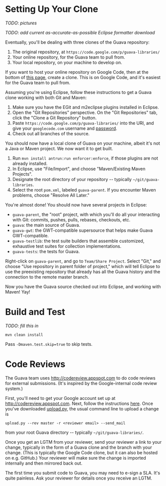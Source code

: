 # Setting Up Your Clone #

_TODO: pictures_

_TODO: add current as-accurate-as-possible Eclipse formatter download_

Eventually, you'll be dealing with three clones of the Guava repository:

  1. The original repository, at `https://code.google.com/p/guava-libraries/`
  1. Your online repository, for the Guava team to pull from.
  1. Your local repository, on your machine to develop on.

If you want to host your online repository on Google Code, then at the bottom of [this page](http://code.google.com/p/guava-libraries/source/checkout), create a clone.  This is on Google Code, and it's easiest for the Guava team to pull from.

Assuming you're using Eclipse, follow these instructions to get a Guava clone working with both Git and Maven:
  1. Make sure you have the EGit and m2eclipse plugins installed in Eclipse.
  1. Open the "Git Repositories" perspective.  On the "Git Repositories" tab, click the "Clone a Git Repository" button.
  1. Paste `https://code.google.com/p/guava-libraries/` into the URI, and give your `googlecode.com` username and [password](https://code.google.com/hosting/settings).
  1. Check out all branches of the source.

You should now have a local clone of Guava on your machine, albeit it's not a Java or Maven project.  We now want it to get built.

  1. Run `mvn install antrun:run enforcer:enforce`, if those plugins are not already installed.
  1. In Eclipse, use "File/Import", and choose "Maven/Existing Maven Projects".
  1. Designate the root directory of your repository -- typically `~/git/guava-libraries`.
  1. Select the root `pom.xml`, labeled `guava-parent`.  If you encounter Maven problems, choose "Resolve All Later."

You're almost done!  You should now have several projects in Eclipse:

  * `guava-parent`, the "root" project, with which you'll do all your interacting with Git: commits, pushes, pulls, rebases, checkouts, etc.
  * `guava`: the main source of Guava.
  * `guava-gwt`: the GWT-compatible supersource that helps make Guava GWT-compatible.
  * `guava-testlib`: the test suite builders that assemble customized, exhaustive test suites for collection implementations.
  * `guava-tests`: the tests for Guava.

Right-click on `guava-parent`, and go to `Team/Share Project`.  Select "Git," and choose "Use repository in parent folder of project," which will tell Eclipse to use the preexisting repository that already has all the Guava history and the connection to the remote master branch.

Now you have the Guava source checked out into Eclipse, and working with Maven!  Yay!

# Build and Test #

_TODO: fill this in_

`mvn clean install`

Pass `-Dmaven.test.skip=true` to skip tests.

# Code Reviews #

The Guava team uses http://codereview.appspot.com to do code reviews for external submissions.  (It's inspired by the Google-internal code review system.)

First, you'll need to get your Google account set up at http://codereview.appspot.com.  Next, follow the instructions [here](http://code.google.com/p/rietveld/wiki/CodeReviewHelp).  Once you've downloaded [upload.py](http://codereview.appspot.com/static/upload.py), the usual command line to upload a change is
```
upload.py --rev master -r <reviewer email> --send_mail
```
from your root Guava directory -- typically `~/git/guava-libraries/`.

Once you get an LGTM from your reviewer, send your reviewer a link to your change, typically in the form of a Guava clone and the branch with your change.  (This is typically the Google Code clone, but it can also be hosted on e.g. GitHub.)  Your reviewer will make sure the change is imported internally and then mirrored back out.

The first time you submit code to Guava, you may need to e-sign a SLA.  It's quite painless.  Ask your reviewer for details once you receive an LGTM.